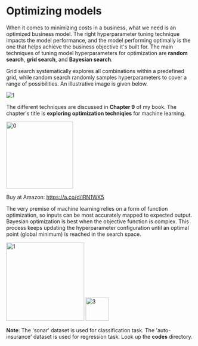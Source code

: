 # Optimizing models

When it comes to minimizing costs in a business, what we need is an optimized business model. The right hyperparameter tuning technique impacts the model performance, and the model performing optimally is the one that helps achieve the business objective it's built for. The main techniques of tuning model hyperparameters for optimization are **random search**, **grid search**, and **Bayesian search**. 

Grid search systematically explores all combinations within a predefined grid, while random search randomly samples hyperparameters to cover a range of possibilities. An illustrative image is given below.

![1](https://github.com/user-attachments/assets/b6f9b380-02e9-4cac-8834-d7e697c4dc5d)

The different techniques are discussed in **Chapter 9** of my book. The chapter's title is **exploring optimization techniqies** for machine learning.

<img width="179" alt="0" src="https://github.com/user-attachments/assets/2303322f-e4e3-4636-b533-57b38a7ca9ed">

Buy at Amazon: https://a.co/d/iRN1WK5

The very premise of machine learning relies on a form of function optimization, so inputs can be most accurately mapped to expected output. 
Bayesian optimization is best when the objective function is complex. This process keeps updating the hyperparameter configuration until an optimal point (global minimum) is reached in the search space.

<img width="209" alt="1" src="https://github.com/user-attachments/assets/88535300-9262-4298-b93a-d27e7bba2752">

<img width="62" alt="3" src="https://github.com/user-attachments/assets/cb96346e-1362-4c36-a7de-2372f95496ec">


**Note**: The 'sonar' dataset is used for classification task. The 'auto-insurance' dataset is used for regression task. Look up the **codes** directory.

